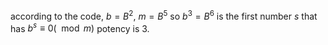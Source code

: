 according to the code, $b=B^2$, $m=B^5$
so $b^3=B^6$ is the first number $s$ that has $b^s \equiv 0 (\mod m )$
potency is 3.